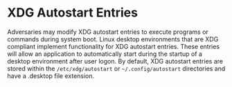 # XDG Autostart Entries

Adversaries may modify XDG autostart entries to execute programs or commands during system boot. Linux desktop environments that are XDG compliant implement functionality for XDG autostart entries. These entries will allow an application to automatically start during the startup of a desktop environment after user logon. By default, XDG autostart entries are stored within the `/etc/xdg/autostart` or `~/.config/autostart` directories and have a .desktop file extension.